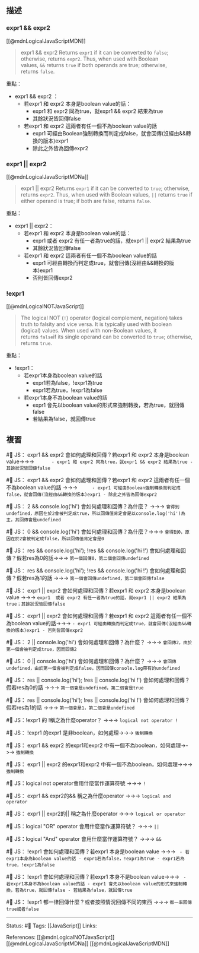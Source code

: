
## 描述


### expr1 && expr2 
[[@mdnLogicalJavaScriptMDN]]
> expr1 && expr2
> Returns `expr1` if it can be converted to `false`; otherwise, returns `expr2`. Thus, when used with Boolean values, `&&` returns `true` if both operands are true; otherwise, returns `false`.



重點：
- expr1 && expr2 ：
	- 若expr1 和 expr2 本身是boolean value的話：
		- expr1 和 expr2 同為true，就expr1 && expr2 結果為true
		- 其餘狀況皆回傳false
	- 若expr1 和 expr2 這兩者有任一個不為boolean value的話
		- expr1 可經由Boolean強制轉換而判定成false，就會回傳(沒經由&&轉換的版本)expr1
		- 除此之外皆為回傳expr2

### expr1 || expr2
[[@mdnLogicalJavaScriptMDNa]]
> expr1 || expr2
> Returns `expr1` if it can be converted to `true`; otherwise, returns `expr2`. Thus, when used with Boolean values, `||` returns `true` if either operand is true; if both are false, returns `false`.

重點：
- expr1 || expr2：
	- 若expr1 和 expr2 本身是boolean value的話：
		- expr1  或者 expr2 有任一者為true的話，就expr1 || expr2 結果為true
		- 其餘狀況皆回傳false
	- 若expr1 和 expr2 這兩者有任一個不為boolean value的話
		- expr1 可經由轉換而判定成true，就會回傳(沒經由&&轉換的版本)expr1
		- 否則皆回傳expr2


### !expr1

[[@mdnLogicalNOTJavaScript]]
> The logical NOT (`!`) operator (logical complement, negation) takes truth to falsity and vice versa. It is typically used with boolean (logical) values. When used with non-Boolean values, it returns `false`if its single operand can be converted to `true`; otherwise, returns `true`.


重點：
- !expr1：
	- 若expr1本身為boolean value的話
		- expr1若為false，!expr1為true
		- expr1若為true，!expr1為false
	- 若expr1本身不為boolean value的話
		- expr1 會先以boolean value的形式來強制轉換，若為true，就回傳false
		- 若結果為false，就回傳true

## 複習
#🧠 JS： expr1 && expr2 會如何處理和回傳？若expr1 和 expr2 本身是boolean value->->-> `		- expr1 和 expr2 同為true，就expr1 && expr2 結果為true - 其餘狀況皆回傳false`
<!--SR:!2024-07-27,378,250-->

#🧠 JS： expr1 && expr2 會如何處理和回傳？若expr1 和 expr2 這兩者有任一個不為boolean value的話 ->->-> `		- expr1 可經由Boolean強制轉換而判定成false，就會回傳(沒經由&&轉換的版本)expr1 - 除此之外皆為回傳expr2`
<!--SR:!2023-09-11,194,250-->

#🧠 JS： 2 && console.log('hi') 會如何處理和回傳？為什麼？ ->->-> `會得到undefined，原因在於2會被判定成true，所以回傳值肯定會是以console.log('hi')為主，其回傳會是undefined`
<!--SR:!2023-09-07,191,250-->


#🧠 JS： 0 && console.log('hi') 會如何處理和回傳？為什麼？->->-> `會得到0，原因在於2會被判定成false，所以回傳值肯定會是0`
<!--SR:!2024-10-13,430,250-->

#🧠 JS： res && console.log('hi');  !res && console.log('hi !') 會如何處理和回傳？假若res為0的話->->-> `第一個回傳0，第二個會回傳undefined`
<!--SR:!2024-02-20,217,230-->


#🧠 JS： res && console.log('hi');  !res && console.log('hi !') 會如何處理和回傳？假若res為1的話 ->->-> `第一個會回傳undefined，第二個會回傳false`
<!--SR:!2023-10-04,149,210-->



#🧠  JS： expr1 || expr2 會如何處理和回傳？若expr1 和 expr2 本身是boolean value ->->-> `expr1  或者 expr2 有任一者為true的話，就expr1 || expr2 結果為true；其餘狀況皆回傳false`
<!--SR:!2023-09-10,193,250-->

#🧠 JS： expr1 || expr2 會如何處理和回傳？若expr1 和 expr2 這兩者有任一個不為boolean value的話->->-> `- expr1 可經由轉換而判定成true，就會回傳(沒經由&&轉換的版本)expr1 - 否則皆回傳expr2`
<!--SR:!2023-09-01,186,250-->

#🧠 JS： 2 || console.log('hi') 會如何處理和回傳？為什麼？ ->->-> `會回傳2，由於第一個會被判定成true，因而回傳2`
<!--SR:!2024-10-19,433,250-->

#🧠 JS： 0 || console.log('hi') 會如何處理和回傳？為什麼？ ->->-> `會回傳undefined，由於第一個會被判定成false，因而回傳console.log帶有的undefined`
<!--SR:!2023-09-06,190,250-->

#🧠 JS： res || console.log('hi');  !res || console.log('hi !') 會如何處理和回傳？假若res為0的話 ->->-> `第一個會是undefined，第二個會是true`
<!--SR:!2024-07-08,362,250-->

#🧠 JS： res || console.log('hi');  !res || console.log('hi !') 會如何處理和回傳？假若res為1的話 ->->-> `第一個會是1，第二個會是undefined`
<!--SR:!2024-07-06,359,250-->


#🧠 JS：!expr1 的 !稱之為什麼operator？ ->->-> `logical not operator !`
<!--SR:!2024-08-11,353,230-->

#🧠 JS： !expr1  的expr1 是非boolean，如何處理->->-> `強制轉換`
<!--SR:!2024-07-22,376,250-->

#🧠 JS： expr1 && expr2  的expr1和expr2 中有一個不為boolean，如何處理->->-> `強制轉換`
<!--SR:!2024-06-12,348,250-->

#🧠 JS： expr1 || expr2  的expr1和expr2 中有一個不為boolean，如何處理->->-> `強制轉換`
<!--SR:!2023-09-08,192,250-->


#🧠 JS：logical not operator會用什麼當作運算符號 ->->-> `!`
<!--SR:!2023-09-04,189,250-->

#🧠 JS： expr1 && expr2的&& 稱之為什麼operator ->->-> `logical and operator`
<!--SR:!2024-07-20,374,250-->

#🧠 JS： expr1 || expr2的|| 稱之為什麼operator ->->-> `logical or operator`
<!--SR:!2023-09-16,72,230-->

#🧠 JS：logical "OR" operator 會用什麼當作運算符號？ ->->-> `||`
<!--SR:!2023-09-10,193,250-->


#🧠 JS：logical "And" operator 會用什麼當作運算符號？ ->->-> `&&`
<!--SR:!2023-09-05,190,250-->

#🧠 JS： !expr1 會如何處理和回傳？若expr1 本身是boolean value ->->-> `	- 若expr1本身為boolean value的話 - expr1若為false，!expr1為true - expr1若為true，!expr1為false`
<!--SR:!2024-12-11,469,250-->


#🧠 JS： !expr1 會如何處理和回傳？若expr1 本身不是boolean value->->-> `	- 若expr1本身不為boolean value的話 - expr1 會先以boolean value的形式來強制轉換，若為true，就回傳false - 若結果為false，就回傳true`
<!--SR:!2024-07-13,367,250-->

#🧠 JS： !expr1 都一律回傳什麼？或者按照情況回傳不同的東西 ->->-> `都一率回傳true或者false`
<!--SR:!2024-08-02,381,250-->

---
Status: #🌱 
Tags:
[[JavaScript]]
Links:

References:
[[@mdnLogicalNOTJavaScript]]
[[@mdnLogicalJavaScriptMDNa]]
[[@mdnLogicalJavaScriptMDN]]